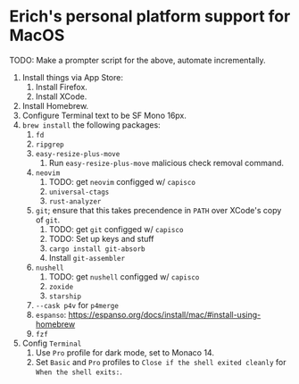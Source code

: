 # Erich's personal platform support for MacOS

TODO: Make a prompter script for the above, automate incrementally.

1. Install things via App Store:
	1. Install Firefox.
	1. Install XCode.
1. Install Homebrew.
1. Configure Terminal text to be SF Mono 16px.
1. `brew install` the following packages:
	1. `fd`
	1. `ripgrep`
	1. `easy-resize-plus-move`
		1. Run `easy-resize-plus-move` malicious check removal command.
	1. `neovim`
		1. TODO: get `neovim` configged w/ `capisco`
		1. `universal-ctags`
		1. `rust-analyzer`
	1. `git`; ensure that this takes precendence in `PATH` over XCode's copy of `git`.
		1. TODO: get `git` configged w/ `capisco`
		1. TODO: Set up keys and stuff
		1. `cargo install git-absorb`
		1. Install `git-assembler`
	1. `nushell`
		1. TODO: get `nushell` configged w/ `capisco`
		1. `zoxide`
		1. `starship`
	1. `--cask p4v` for `p4merge`
	1. `espanso`: <https://espanso.org/docs/install/mac/#install-using-homebrew>
	1. `fzf`
1. Config `Terminal`
	1. Use `Pro` profile for dark mode, set to Monaco 14.
	1. Set `Basic` and `Pro` profiles to `Close if the shell exited cleanly` for `When the shell exits:`.

